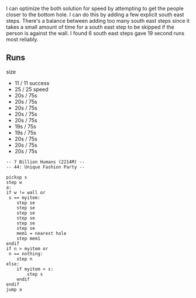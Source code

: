 I can optimize the both solution for speed by attempting to get the people closer to the bottom hole. I can do this by adding a few explicit south east steps. There's a balance between adding too many south east steps since it takes a small amount of time for a south east step to be skipped if the person is against the wall. I found 6 south east steps gave 19 second runs most reliably.

## Runs

size
* 11 / 11
success
* 25 / 25
speed
* 20s / 75s
* 20s / 75s
* 20s / 75s
* 20s / 75s
* 20s / 75s
* 19s / 75s
* 19s / 75s
* 20s / 75s
* 20s / 75s
* 20s / 75s

```
-- 7 Billion Humans (2214M) --
-- 44: Unique Fashion Party --

pickup s
step w
a:
if w != wall or
 s == myitem:
	step se
	step se
	step se
	step se
	step se
	step se
	mem1 = nearest hole
	step mem1
endif
if n > myitem or
 n == nothing:
	step n
else:
	if myitem > s:
		step s
	endif
endif
jump a



```
